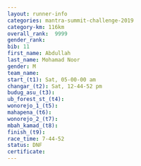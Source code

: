 ```yaml
---
layout: runner-info 
categories: mantra-summit-challenge-2019 
category-km: 116km 
overall_rank:  9999
gender_rank: 
bib: 11
first_name: Abdullah
last_name: Mohamad Noor
gender: M
team_name: 
start_(t1): Sat, 05-00-00 am
changar_(t2): Sat, 12-44-52 pm
budug_asu_(t3): 
ub_forest_st_(t4): 
wonorejo_1_(t5): 
mahapena_(t6): 
wonorejo_2_(t7): 
mbah_kamad_(t8): 
finish_(t9): 
race_time: 7-44-52
status: DNF
certificate: 
---
```

